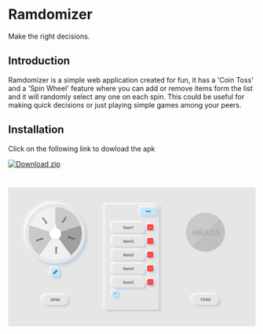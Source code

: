 # Ramdomizer
Make the right decisions.

## Introduction
Ramdomizer is a simple web application created for fun,
it has a 'Coin Toss' and a 'Spin Wheel' feature where you can add or remove items form the list and it will randomly select any one on each spin. This could be useful for making quick decisions or just playing simple games among your peers.

## Installation
Click on the following link to dowload the apk <br />

[![Download zip](https://custom-icon-badges.herokuapp.com/badge/-Download-blue?style=for-the-badge&logo=download&logoColor=white "Randomizer.apk")](https://github.com/TheSudoersClub/Randomizer/blob/main/GUI/build/apk/Randomizer.apk?raw=true)

#
![App Design](GUI/assets/images/app_design.png)
